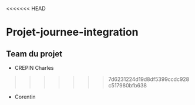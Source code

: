 <<<<<<< HEAD

# Projet-journee-integration

## Team du projet

* CREPIN Charles
>>>>>>> 7d6231224d19d8df5399ccdc928c517980bfb638
* Corentin
